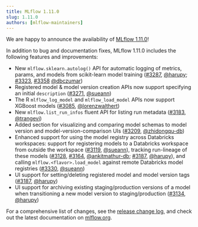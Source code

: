 ```yaml
---
title: MLflow 1.11.0
slug: 1.11.0
authors: [mlflow-maintainers]
---
```


We are happy to announce the availability of [MLflow 1.11.0](https://github.com/mlflow/mlflow/releases/tag/v1.11.0)!

In addition to bug and documentation fixes, MLflow 1.11.0 includes the following features and improvements:

- New `mlflow.sklearn.autolog()` API for automatic logging of metrics, params, and models from scikit-learn model training ([#3287](https://github.com/mlflow/mlflow/pull/3287), [@harupy](https://github.com/harupy); [#3323](https://github.com/mlflow/mlflow/pull/3323), [#3358](https://github.com/mlflow/mlflow/pull/3358) [@dbczumar](https://github.com/dbczumar))
- Registered model & model version creation APIs now support specifying an initial `description` ([#3271](https://github.com/mlflow/mlflow/pull/3271), [@sueann](https://github.com/sueann))
- The R `mlflow_log_model` and `mlflow_load_model` APIs now support XGBoost models ([#3085](https://github.com/mlflow/mlflow/pull/3085), [@lorenzwalthert](https://github.com/lorenzwalthert))
- New `mlflow.list_run_infos` fluent API for listing run metadata ([#3183](https://github.com/mlflow/mlflow/pull/3183), [@trangevi](https://github.com/trangevi))
- Added section for visualizing and comparing model schemas to model version and model-version-comparison UIs ([#3209](https://github.com/mlflow/mlflow/pull/3209), [@zhidongqu-db](https://github.com/zhidongqu-db))
- Enhanced support for using the model registry across Databricks workspaces: support for registering models to a Databricks workspace from outside the workspace ([#3119](https://github.com/mlflow/mlflow/pull/3119), [@sueann](https://github.com/sueann)), tracking run-lineage of these models ([#3128](https://github.com/mlflow/mlflow/pull/3128), [#3164](https://github.com/mlflow/mlflow/pull/3164), [@ankitmathur-db](https://github.com/ankitmathur-db); [#3187](https://github.com/mlflow/mlflow/pull/3187), [@harupy](https://github.com/harupy)), and calling `mlflow.<flavor>.load_model` against remote Databricks model registries ([#3330](https://github.com/mlflow/mlflow/pull/3330), [@sueann](https://github.com/sueann))
- UI support for setting/deleting registered model and model version tags ([#3187](https://github.com/mlflow/mlflow/pull/3187), [@harupy](https://github.com/harupy))
- UI support for archiving existing staging/production versions of a model when transitioning a new model version to staging/production ([#3134](https://github.com/mlflow/mlflow/pull/3134), [@harupy](https://github.com/harupy))

For a comprehensive list of changes, see the [release change log](https://github.com/mlflow/mlflow/releases/tag/v1.11.0), and check out the latest documentation on [mlflow.org](http://mlflow.org/).
